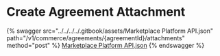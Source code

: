 # Create Agreement Attachment



{% swagger src="../../../../.gitbook/assets/Marketplace Platform API.json" path="/v1/commerce/agreements/{agreementId}/attachments" method="post" %}
[Marketplace Platform API.json](<../../../../.gitbook/assets/Marketplace Platform API.json>)
{% endswagger %}
